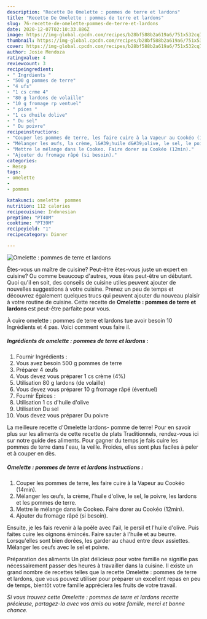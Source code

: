 ```yaml
---
description: "Recette De Omelette : pommes de terre et lardons"
title: "Recette De Omelette : pommes de terre et lardons"
slug: 76-recette-de-omelette-pommes-de-terre-et-lardons
date: 2020-12-07T02:10:33.886Z
image: https://img-global.cpcdn.com/recipes/b28bf588b2a619a6/751x532cq70/omelette-pommes-de-terre-et-lardons-photo-principale-de-la-recette.jpg
thumbnail: https://img-global.cpcdn.com/recipes/b28bf588b2a619a6/751x532cq70/omelette-pommes-de-terre-et-lardons-photo-principale-de-la-recette.jpg
cover: https://img-global.cpcdn.com/recipes/b28bf588b2a619a6/751x532cq70/omelette-pommes-de-terre-et-lardons-photo-principale-de-la-recette.jpg
author: Josie Mendoza
ratingvalue: 4
reviewcount: 3
recipeingredient:
- " Ingrdients "
- "500 g pommes de terre"
- "4 ufs"
- "1 cs crme 4"
- "80 g lardons de volaille"
- "10 g fromage rp ventuel"
- " pices "
- "1 cs dhuile dolive"
- " Du sel"
- " Du poivre"
recipeinstructions:
- "Couper les pommes de terre, les faire cuire à la Vapeur au Cookéo (14min)."
- "Mélanger les œufs, la crème, l&#39;huile d&#39;olive, le sel, le poivre, les lardons et les pommes de terre."
- "Mettre le mélange dans le Cookeo. Faire dorer au Cookéo (12min)."
- "Ajouter du fromage râpé (si besoin)."
categories:
- Resep
tags:
- omelette
- 
- pommes

katakunci: omelette  pommes 
nutrition: 112 calories
recipecuisine: Indonesian
preptime: "PT40M"
cooktime: "PT39M"
recipeyield: "1"
recipecategory: Dinner

---
```



![Omelette : pommes de terre et lardons](https://img-global.cpcdn.com/recipes/b28bf588b2a619a6/751x532cq70/omelette-pommes-de-terre-et-lardons-photo-principale-de-la-recette.jpg)

Êtes-vous un maître de cuisine? Peut-être êtes-vous juste un expert en cuisine? Ou comme beaucoup d'autres, vous êtes peut-être un débutant. Quoi qu'il en soit, des conseils de cuisine utiles peuvent ajouter de nouvelles suggestions à votre cuisine. Prenez un peu de temps et découvrez également quelques trucs qui peuvent ajouter du nouveau plaisir à votre routine de cuisine. Cette recette de <strong> Omelette : pommes de terre et lardons </strong> est peut-être parfaite pour vous.

<!--inarticleads1-->

À cuire omelette : pommes de terre et lardons tue avoir besoin 10 Ingrédients et 4 pas. Voici comment vous faire il.

##### Ingrédients de omelette : pommes de terre et lardons :

1. Fournir  Ingrédients :
1. Vous avez besoin 500 g pommes de terre
1. Préparer 4 œufs
1. Vous devez vous préparer 1 cs crème (4%)
1. Utilisation 80 g lardons (de volaille)
1. Vous devez vous préparer 10 g fromage râpé (éventuel)
1. Fournir  Épices :
1. Utilisation 1 cs d&#39;huile d&#39;olive
1. Utilisation  Du sel
1. Vous devez vous préparer  Du poivre


La meilleure recette d&#39;Omelette lardons- pomme de terre! Pour en savoir plus sur les aliments de cette recette de plats Traditionnels, rendez-vous ici sur notre guide des aliments. Pour gagner du temps je fais cuire les pommes de terre dans l&#39;eau, la veille. Froides, elles sont plus faciles à peler et à couper en dès. 

<!--inarticleads2-->

##### Omelette : pommes de terre et lardons instructions :

1. Couper les pommes de terre, les faire cuire à la Vapeur au Cookéo (14min).
1. Mélanger les œufs, la crème, l&#39;huile d&#39;olive, le sel, le poivre, les lardons et les pommes de terre.
1. Mettre le mélange dans le Cookeo. Faire dorer au Cookéo (12min).
1. Ajouter du fromage râpé (si besoin).


Ensuite, je les fais revenir à la poêle avec l&#39;ail, le persil et l&#39;huile d&#39;olive. Puis faites cuire les oignons émincés. Faire sauter à l&#39;huile et au beurre. Lorsqu&#39;elles sont bien dorées, les garder au chaud entre deux assiettes. Mélanger les oeufs avec le sel et poivre. 

<!--inarticleads1-->

<p>
Préparation des aliments Un plat délicieux pour votre famille ne signifie pas nécessairement passer des heures à travailler dans la cuisine. Il existe un grand nombre de recettes telles que la recette Omelette : pommes de terre et lardons, que vous pouvez utiliser pour préparer un excellent repas en peu de temps, bientôt votre famille appréciera les fruits de votre travail.
</p>

<p>
<i>Si vous trouvez cette Omelette : pommes de terre et lardons recette précieuse, partagez-la avec vos amis ou votre famille, merci et bonne chance.</i>
</p>
